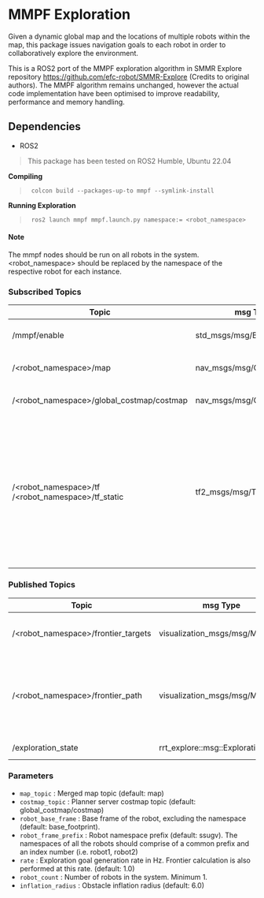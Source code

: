 # MMPF Exploration

Given a dynamic global map and the locations of multiple robots within the map, this package issues navigation goals to each robot in order to collaboratively explore the environment. 

This is a ROS2 port of the MMPF exploration algorithm in SMMR Explore repository https://github.com/efc-robot/SMMR-Explore (Credits to original authors). The MMPF algorithm remains unchanged, however the actual code implementation have been optimised to improve readability, performance and memory handling.

## Dependencies
* ROS2

>  This package has been tested on ROS2 Humble, Ubuntu 22.04
  
**Compiling** <br /> 
>      colcon build --packages-up-to mmpf --symlink-install

**Running Exploration** <br /> 
>      ros2 launch mmpf mmpf.launch.py namespace:= <robot_namespace> 

#### Note
The mmpf nodes should be run on all robots in the system. <robot_namespace> should be replaced by the namespace of the respective robot for each instance.

### Subscribed Topics
| Topic | msg Type | Description |
| --- | --- | --- |
| /mmpf/enable | std_msgs/msg/Bool | Send Command to Start / Stop RRT Exploration
| /<robot_namespace>/map | nav_msgs/msg/OccupancyGrid | Merged map of all robot local maps (realtime) |
| /<robot_namespace>/global_costmap/costmap | nav_msgs/msg/OccupancyGrid | Global costmap generated by the navigation stack |
| /<robot_namespace>/tf <br />  /<robot_namespace>/tf_static <br /> | tf2_msgs/msg/TFMessage | TF topic of the robot. TF topic should include transformation between the merged_map frame and namespaced base_frames of all robots (eg. Transforms between world, robot1/base_link, robot2/base_link frames)|

  
### Published Topics
 Topic | msg Type | Description |
| --- | --- | --- |
| /<robot_namespace>/frontier_targets | visualization_msgs/msg/Marker | Detected frontier points by RRT
| /<robot_namespace>/frontier_path | visualization_msgs/msg/Marker | Lowest potential path calculated by MMPF, towards a frontier cluster
| /exploration_state | rrt_explore::msg::ExplorationState | Exploration state
### Parameters
* `map_topic` : Merged map topic (default: map)
* `costmap_topic` : Planner server costmap topic (default: global_costmap/costmap)
* `robot_base_frame` : Base frame of the robot, excluding the namespace (default: base_footprint). 
* `robot_frame_prefix` : Robot namespace prefix (default: ssugv). The namespaces of all the robots should comprise of a common prefix and an index number (i.e. robot1, robot2)
* `rate` : Exploration goal generation rate in Hz. Frontier calculation is also performed at this rate. (default: 1.0)
* `robot_count` : Number of robots in the system. Minimum 1.
* `inflation_radius` : Obstacle inflation radius (default: 6.0)


